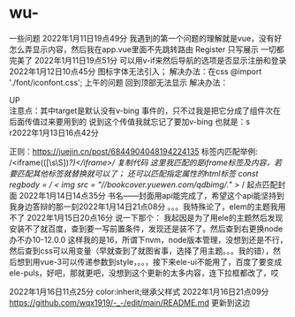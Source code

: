# wu-
一些问题
2022年1月11日19点49分
我遇到的第一个问题的理解就是vue，没有好
怎么弄显示内容，然后我在app.vue里面不先跳转路由
<router-link active-class="active" to="/register">Register</router-link>
只写展示
<router-view></router-view>
一切都完美了
2022年1月11日19点51分
可以用v-if来然后导航的选项是否显示注册和登录
2022年1月12日10点45分
图标字体无法引入；
解决办法：在css @import './font/iconfont.css';
上午的问题
回到顶部无法显示
解决办法：
  <el-backtop 
    :target=idname
    :bottom="100" 
    :visibility-height="1">
    <div
      style="{
        height: 100%;
        width: 100%;
        background-color: #f2f5f6;
        box-shadow: 0 0 6px rgba(0,0,0, .12);
        text-align: center;
        line-height: 40px;
        color: #1989fa;
      }"
    >
      UP
    </div>
  </el-backtop>
  注意点：其中target是默认没有v-bing 事件的，只不过我是把它分成了组件次在后面传值过来要用到的
  说到这个传值我就忘记了要加v-bing 也就是：s  
  r2022年1月13日16点42分

正则：https://juejin.cn/post/6844904048194224135
标签内匹配举例:
/<iframe(([\s\S])*?)<\/iframe>/
复制代码
这里我匹配的是iframe标签及内容，若要匹配其他标签就替换就可以了； 还可以匹配指定属性的html标签
const regbody = / < img  src = "\/\/bookcover\.yuewen\.com\/qdbimg\/.*" > /
起点匹配封面
  2022年1月14日14点35分
书名——封面用api能完成了，希望这个api能坚持到我身边答辩的那一刻2022年1月14日21点08分
。。。我特殊论了，elem的主题我用不了 2022年1月15日20点16分
说一下那个：
我起因是为了用ele的主题然后发现安装不了就百度，查到要一写前置条件，发现还是装不了。然后查到右更换node办不办10-12.0.0 这样我的是16，所谓下nvm，node版本管理，没想到还是不行，然后查到css可以用变量（早就查到了就图省事，选择了用主题。。。我的错），然后想到用vue-3可以传递参数到style，。。，接下来ele-ui不能用了，百度了要变成ele-puls，好吧，那就更吧，没想到这个更新的太多内容，连下拉框都改了，哎

2022年1月16日11点25分
color:inherit;继承父样式 2022年1月16日21点09分
https://github.com/wqx1919/-_-/edit/main/README.md 更新到这边
